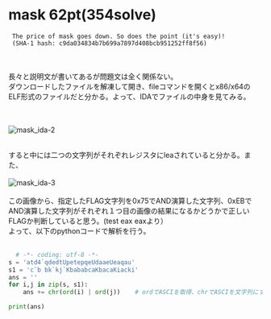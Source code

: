 # mask 62pt(354solve)
```
 The price of mask goes down. So does the point (it's easy)!
 (SHA-1 hash: c9da034834b7b699a7897d408bcb951252ff8f56)
```
<br>
<br>
長々と説明文が書いてあるが問題文は全く関係ない。<br>
ダウンロードしたファイルを解凍して開き、fileコマンドを開くとx86/x64のELF形式のファイルだと分かる。よって、IDAでファイルの中身を見てみる。

<br><br>
![mask_ida-2](https://user-images.githubusercontent.com/64737490/82870883-a3fff880-9f6b-11ea-8edf-894bfc787027.jpg)
<br><br>
 
すると中には二つの文字列がそれぞれレジスタにleaされていると分かる。また、
<br><br>
![mask_ida-3](https://user-images.githubusercontent.com/64737490/82871049-e3c6e000-9f6b-11ea-9f71-450319ba0dce.jpg)
<br><br>
  この画像から、指定したFLAG文字列を0x75でAND演算した文字列、0xEBでAND演算した文字列がそれぞれ１つ目の画像の結果になるかどうかで正しいFLAGか判断していると思う。(test eax eaxより）
  <br>
  よって、以下のpythonコードで解析を行う。<br><br>
  
```python
  # -*- coding: utf-8 -*-
s = 'atd4`qdedtUpetepqeUdaaeUeaqau'
s1 = 'c`b bk`kj`KbababcaKbacaKiacki'
ans = ''
for i,j in zip(s, s1):
    ans += chr(ord(i) | ord(j))    # ordでASCIを取得、chrでASCIを文字列にする

print(ans)
```
